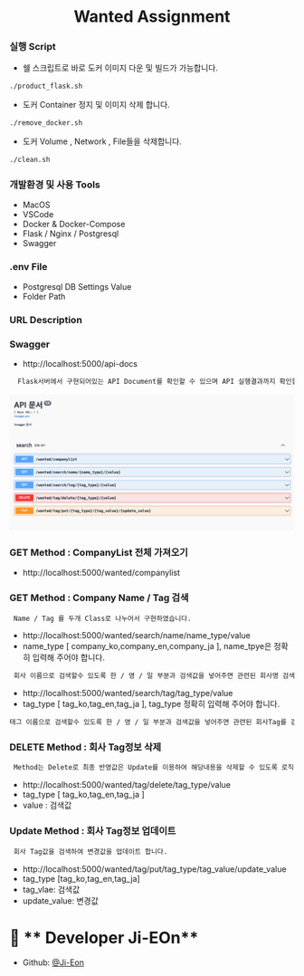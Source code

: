 <h1 align="center">Wanted Assignment</h1>


### 실행 Script
- 쉘 스크립트로 바로 도커 이미지 다운 및 빌드가 가능합니다.
```sh
./product_flask.sh
```

- 도커 Container 정지 및 이미지 삭제 합니다.
```sh
./remove_docker.sh
```

- 도커 Volume , Network , File들을 삭제합니다.
```sh
./clean.sh
```

### 개발환경 및 사용 Tools
- MacOS 
- VSCode
- Docker & Docker-Compose
- Flask / Nginx / Postgresql
- Swagger 


### .env File
- Postgresql DB Settings Value
- Folder Path


### URL Description
### Swagger 
- http://localhost:5000/api-docs
```sh
  Flask서버에서 구현되어있는 API Document를 확인할 수 있으며 API 실행결과까지 확인할 수 있습니다.
```
![ininital](https://github.com/Ji-Eon/Wanted_Assignment/blob/main/Git-Image/image_1.png?raw=true)
### GET Method : CompanyList 전체 가져오기 ####
- http://localhost:5000/wanted/companylist

### GET Method : Company Name / Tag 검색 ###
```sh
 Name / Tag 를 두개 Class로 나누어서 구현하였습니다.
```
- http://localhost:5000/wanted/search/name/name_type/value
- name_type [ company_ko,company_en,company_ja ], name_tpye은 정확히 입력해 주어야 합니다.
```sh
 회사 이름으로 검색할수 있도록 한 / 영 / 일 부분과 검색값을 넣어주면 관련된 회사명 검색하여 return 해 줍니다.
```
- http://localhost:5000/wanted/search/tag/tag_type/value
- tag_type [ tag_ko,tag_en,tag_ja  ], tag_type 정확히 입력해 주어야 합니다.
```sh
태그 이름으로 검색할수 있도록 한 / 영 / 일 부분과 검색값을 넣어주면 관련된 회사Tag를 검색하여 return 해 줍니다.
```


### DELETE Method : 회사 Tag정보 삭제 ###
```sh
 Method는 Delete로 최종 반영값은 Update를 이용하여 해당내용을 삭제할 수 있도록 로직을 구현하였습니다.
```
- http://localhost:5000/wanted/tag/delete/tag_type/value
- tag_type [ tag_ko,tag_en,tag_ja ]
- value : 검색값

### Update Method : 회사 Tag정보 업데이트 ###
```sh
 회사 Tag값을 검색하여 변경값을 업데이트 합니다.
```
- http://localhost:5000/wanted/tag/put/tag_type/tag_value/update_value
- tag_type [tag_ko,tag_en,tag_ja]
- tag_vlae: 검색값
- update_value: 변경값



# 👤 ** Developer Ji-EOn**

- Github: [@Ji-Eon](https://github.com/Ji-Eon)
